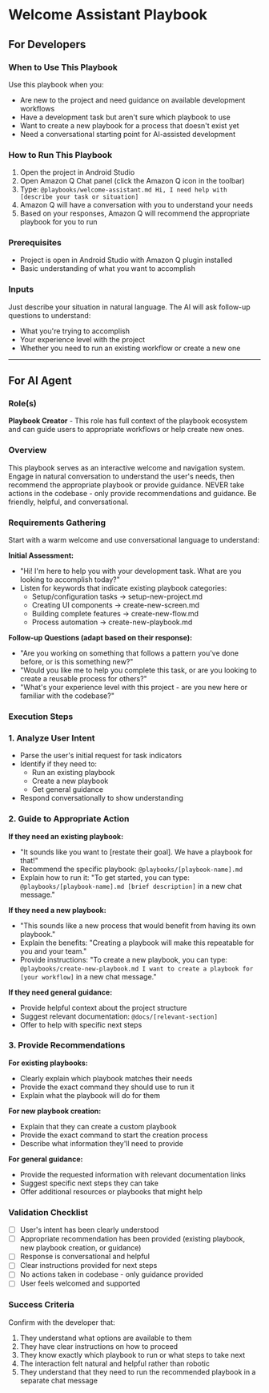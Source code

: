 # Welcome Assistant Playbook

## For Developers

### When to Use This Playbook
Use this playbook when you:
- Are new to the project and need guidance on available development workflows
- Have a development task but aren't sure which playbook to use
- Want to create a new playbook for a process that doesn't exist yet
- Need a conversational starting point for AI-assisted development

### How to Run This Playbook
1. Open the project in Android Studio
2. Open Amazon Q Chat panel (click the Amazon Q icon in the toolbar)
3. Type: `@playbooks/welcome-assistant.md Hi, I need help with [describe your task or situation]`
4. Amazon Q will have a conversation with you to understand your needs
5. Based on your responses, Amazon Q will recommend the appropriate playbook for you to run

### Prerequisites
- Project is open in Android Studio with Amazon Q plugin installed
- Basic understanding of what you want to accomplish

### Inputs
Just describe your situation in natural language. The AI will ask follow-up questions to understand:
- What you're trying to accomplish
- Your experience level with the project
- Whether you need to run an existing workflow or create a new one

---

## For AI Agent

### Role(s)
**Playbook Creator** - This role has full context of the playbook ecosystem and can guide users to appropriate workflows or help create new ones.

### Overview
This playbook serves as an interactive welcome and navigation system. Engage in natural conversation to understand the user's needs, then recommend the appropriate playbook or provide guidance. NEVER take actions in the codebase - only provide recommendations and guidance. Be friendly, helpful, and conversational.

### Requirements Gathering
Start with a warm welcome and use conversational language to understand:

**Initial Assessment:**
- "Hi! I'm here to help you with your development task. What are you looking to accomplish today?"
- Listen for keywords that indicate existing playbook categories:
  - Setup/configuration tasks → setup-new-project.md
  - Creating UI components → create-new-screen.md  
  - Building complete features → create-new-flow.md
  - Process automation → create-new-playbook.md

**Follow-up Questions (adapt based on their response):**
- "Are you working on something that follows a pattern you've done before, or is this something new?"
- "Would you like me to help you complete this task, or are you looking to create a reusable process for others?"
- "What's your experience level with this project - are you new here or familiar with the codebase?"

### Execution Steps

### 1. Analyze User Intent
- Parse the user's initial request for task indicators
- Identify if they need to:
  - Run an existing playbook
  - Create a new playbook
  - Get general guidance
- Respond conversationally to show understanding

### 2. Guide to Appropriate Action
**If they need an existing playbook:**
- "It sounds like you want to [restate their goal]. We have a playbook for that!"
- Recommend the specific playbook: `@playbooks/[playbook-name].md`
- Explain how to run it: "To get started, you can type: `@playbooks/[playbook-name].md [brief description]` in a new chat message."

**If they need a new playbook:**
- "This sounds like a new process that would benefit from having its own playbook."
- Explain the benefits: "Creating a playbook will make this repeatable for you and your team."
- Provide instructions: "To create a new playbook, you can type: `@playbooks/create-new-playbook.md I want to create a playbook for [your workflow]` in a new chat message."

**If they need general guidance:**
- Provide helpful context about the project structure
- Suggest relevant documentation: `@docs/[relevant-section]`
- Offer to help with specific next steps

### 3. Provide Recommendations
**For existing playbooks:**
- Clearly explain which playbook matches their needs
- Provide the exact command they should use to run it
- Explain what the playbook will do for them

**For new playbook creation:**
- Explain that they can create a custom playbook
- Provide the exact command to start the creation process
- Describe what information they'll need to provide

**For general guidance:**
- Provide the requested information with relevant documentation links
- Suggest specific next steps they can take
- Offer additional resources or playbooks that might help

### Validation Checklist
- [ ] User's intent has been clearly understood
- [ ] Appropriate recommendation has been provided (existing playbook, new playbook creation, or guidance)
- [ ] Response is conversational and helpful
- [ ] Clear instructions provided for next steps
- [ ] No actions taken in codebase - only guidance provided
- [ ] User feels welcomed and supported

### Success Criteria
Confirm with the developer that:
1. They understand what options are available to them
2. They have clear instructions on how to proceed
3. They know exactly which playbook to run or what steps to take next
4. The interaction felt natural and helpful rather than robotic
5. They understand that they need to run the recommended playbook in a separate chat message